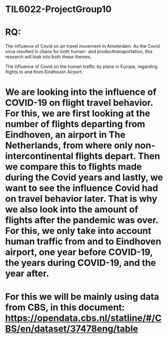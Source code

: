 # TIL6022-ProjectGroup10


# RQ:  
The influence of Covid on air travel movement in Amsterdam.
As the Covid virus resulted in chaos for both human- and producttransportation, this research will look into both these themes. 

The influence of Covid on the human traffic by plane in Europe, regarding flights to and from Eindhoven Airport.

# We are looking into the influence of COVID-19 on flight travel behavior. For this, we are first looking at the number of flights departing from Eindhoven, an airport in The Netherlands, from where only non-intercontinental flights depart. Then we compare this to flights made during the Covid years and lastly, we want to see the influence Covid had on travel behavior later. That is why we also look into the amount of flights after the pandemic was over. For this, we only take into account human traffic from and to Eindhoven airport, one year before COVID-19, the years during COVID-19, and the year after.
# For this we will be mainly using data from CBS, in this document: https://opendata.cbs.nl/statline/#/CBS/en/dataset/37478eng/table
